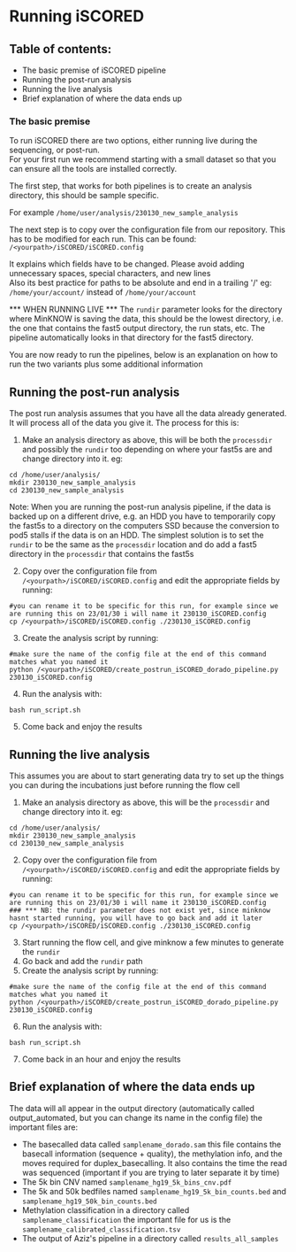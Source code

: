 # Running iSCORED

## Table of contents:
-  The basic premise of iSCORED pipeline
-  Running the post-run analysis
-  Running the live analysis 
-  Brief explanation of where the data ends up


### The basic premise

To run iSCORED there are two options, either running live during the sequencing, or post-run.  
For your first run we recommend starting with a small dataset so that you can ensure all the tools are installed correctly.  
  
The first step, that works for both pipelines is to create an analysis directory, this should be sample specific.  

For example `/home/user/analysis/230130_new_sample_analysis` 

The next step is to copy over the configuration file from our repository. This has to be modified for each run. This can be found:  
`/<yourpath>/iSCORED/iSCORED.config`

It explains which fields have to be changed. Please avoid adding unnecessary spaces, special characters, and new lines  
Also its best practice for paths to be absolute and end in a trailing '/' eg: `/home/your/account/` instead of `/home/your/account`   
  
  
*** WHEN RUNNING LIVE *** 
The `rundir` parameter looks for the directory where MinKNOW is saving the data, this should be the lowest directory, i.e. the one that contains the fast5 output directory, the run stats, etc. The pipeline automatically looks in that directory for the fast5 directory.  

You are now ready to run the pipelines, below is an explanation on how to run the two variants plus some additional information

## Running the post-run analysis  
The post run analysis assumes that you have all the data already generated. It will process all of the data you give it. The process for this is:
1. Make an analysis directory as above, this will be both the `processdir` and possibly the `rundir` too depending on where your fast5s are and change directory into it. eg:
```
cd /home/user/analysis/
mkdir 230130_new_sample_analysis
cd 230130_new_sample_analysis
```
Note: When you are running the post-run analysis pipeline, if the data is backed up on a different drive, e.g. an HDD you have to temporarily copy the fast5s to a directory on the computers SSD because the conversion to pod5 stalls if the data is on an HDD. The simplest solution is to set the `rundir` to be the same as the `processdir` location and do add a fast5 directory in the `processdir` that contains the fast5s 

2. Copy over the configuration file from `/<yourpath>/iSCORED/iSCORED.config` and edit the appropriate fields by running:
``` 
#you can rename it to be specific for this run, for example since we are running this on 23/01/30 i will name it 230130_iSCORED.config
cp /<yourpath>/iSCORED/iSCORED.config ./230130_iSCORED.config 
```
3. Create the analysis script by running:
```
#make sure the name of the config file at the end of this command matches what you named it 
python /<yourpath>/iSCORED/create_postrun_iSCORED_dorado_pipeline.py 230130_iSCORED.config
```

4. Run the analysis with: 
```
bash run_script.sh
```

5. Come back and enjoy the results 


## Running the live analysis  
This assumes you are about to start generating data try to set up the things you can during the incubations just before running the flow cell   

1. Make an analysis directory as above, this will be the `processdir` and change directory into it. eg:
```
cd /home/user/analysis/
mkdir 230130_new_sample_analysis
cd 230130_new_sample_analysis
```
2. Copy over the configuration file from `/<yourpath>/iSCORED/iSCORED.config` and edit the appropriate fields by running:
``` 
#you can rename it to be specific for this run, for example since we are running this on 23/01/30 i will name it 230130_iSCORED.config
### *** NB: the rundir parameter does not exist yet, since minknow hasnt started running, you will have to go back and add it later 
cp /<yourpath>/iSCORED/iSCORED.config ./230130_iSCORED.config 
```
3. Start running the flow cell, and give minknow a few minutes to generate the `rundir` 
4. Go back and add the `rundir` path 
5. Create the analysis script by running:
```
#make sure the name of the config file at the end of this command matches what you named it 
python /<yourpath>/iSCORED/create_postrun_iSCORED_dorado_pipeline.py 230130_iSCORED.config
```

6. Run the analysis with: 
```
bash run_script.sh
```

7. Come back in an hour and enjoy the results 


## Brief explanation of where the data ends up
The data will all appear in the output directory (automatically called output_automated, but you can change its name in the config file) the important files are:
-  The basecalled data called `samplename_dorado.sam` this file contains the basecall information (sequence + quality), the methylation info, and the moves required for duplex_basecalling. It also contains the time the read was sequenced (important if you are trying to later separate it by time)
-  The 5k bin CNV named `samplename_hg19_5k_bins_cnv.pdf`
-  The 5k and 50k bedfiles named `samplename_hg19_5k_bin_counts.bed` and `samplename_hg19_50k_bin_counts.bed`
-  Methylation classification in a directory called `samplename_classification` the important file for us is the `samplename_calibrated_classification.tsv`
-  The output of Aziz's pipeline in a directory called `results_all_samples`
